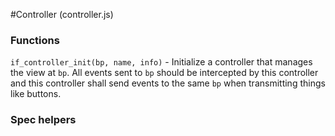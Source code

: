 #Controller (controller.js)

### Functions
`if_controller_init(bp, name, info)` - Initialize a controller that manages the view at `bp`. All events sent to `bp`
should be intercepted by this controller and this controller shall send events to the same `bp` when transmitting
things like buttons.

### Spec helpers
